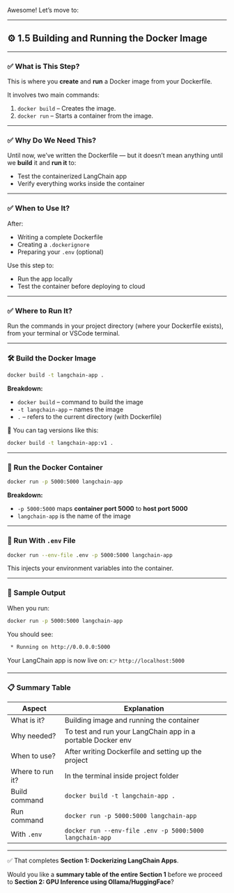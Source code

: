 Awesome! Let’s move to:

---

## ⚙️ **1.5 Building and Running the Docker Image**

---

### ✅ What is This Step?

This is where you **create** and **run** a Docker image from your Dockerfile.

It involves two main commands:

1. `docker build` – Creates the image.
2. `docker run` – Starts a container from the image.

---

### ✅ Why Do We Need This?

Until now, we’ve written the Dockerfile — but it doesn’t mean anything until we **build** it and **run it** to:

* Test the containerized LangChain app
* Verify everything works inside the container

---

### ✅ When to Use It?

After:

* Writing a complete Dockerfile
* Creating a `.dockerignore`
* Preparing your `.env` (optional)

Use this step to:

* Run the app locally
* Test the container before deploying to cloud

---

### ✅ Where to Run It?

Run the commands in your project directory (where your Dockerfile exists), from your terminal or VSCode terminal.

---

### 🛠️ Build the Docker Image

```bash
docker build -t langchain-app .
```

**Breakdown:**

* `docker build` – command to build the image
* `-t langchain-app` – names the image
* `.` – refers to the current directory (with Dockerfile)

📝 You can tag versions like this:

```bash
docker build -t langchain-app:v1 .
```

---

### 🚀 Run the Docker Container

```bash
docker run -p 5000:5000 langchain-app
```

**Breakdown:**

* `-p 5000:5000` maps **container port 5000** to **host port 5000**
* `langchain-app` is the name of the image

---

### 🔐 Run With `.env` File

```bash
docker run --env-file .env -p 5000:5000 langchain-app
```

This injects your environment variables into the container.

---

### 🧪 Sample Output

When you run:

```bash
docker run -p 5000:5000 langchain-app
```

You should see:

```
 * Running on http://0.0.0.0:5000
```

Your LangChain app is now live on:
👉 `http://localhost:5000`

---

### 📋 Summary Table

| Aspect           | Explanation                                                 |
| ---------------- | ----------------------------------------------------------- |
| What is it?      | Building image and running the container                    |
| Why needed?      | To test and run your LangChain app in a portable Docker env |
| When to use?     | After writing Dockerfile and setting up the project         |
| Where to run it? | In the terminal inside project folder                       |
| Build command    | `docker build -t langchain-app .`                           |
| Run command      | `docker run -p 5000:5000 langchain-app`                     |
| With `.env`      | `docker run --env-file .env -p 5000:5000 langchain-app`     |

---

✅ That completes **Section 1: Dockerizing LangChain Apps**.

Would you like a **summary table of the entire Section 1** before we proceed to **Section 2: GPU Inference using Ollama/HuggingFace**?
